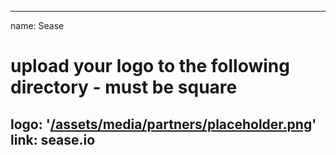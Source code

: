 
---
name: Sease
# upload your logo to the following directory - must be square
logo: '[/assets/media/partners/placeholder.png](https://sease.io/wp-content/uploads/2021/03/SEASE-PHRASE-gradient-24-21.png)'
link: sease.io
---
